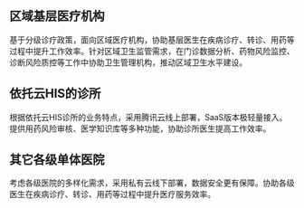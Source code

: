 ## 区域基层医疗机构
基于分级诊疗政策，面向区域医疗机构，协助基层医生在疾病诊疗、转诊、用药等过程中提升工作效率。针对区域卫生监管需求，在门诊数据分析、药物风险监控、诊断风险质控等工作中协助卫生管理机构，推动区域卫生水平建设。

## 依托云HIS的诊所
根据依托云HIS诊所的业务特点，采用腾讯云线上部署，SaaS版本极轻量接入。提供用药风险审核、医学知识库等多种功能，协助诊所医生提高工作效率。

## 其它各级单体医院
考虑各级医院的多样化需求，采用私有云线下部署，数据安全更有保障。协助各级医生在疾病诊疗、转诊、用药等过程中提升医疗服务效率。
